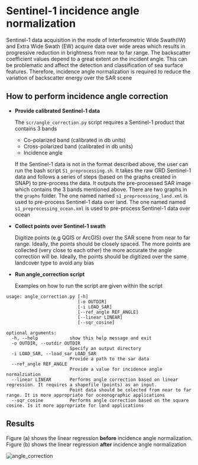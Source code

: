 # Sentinel-1 incidence angle normalization

Sentinel-1 data acquisition in the mode of Interferometric Wide Swath(IW) and Extra Wide Swath (EW) acquire data over wide areas which results in progressive reduction in brightness from near to far range. The backscatter coefficient values depend to a great extent on the incident angle. This can be problematic and affect the detection and classification of sea surface features. Therefore, incidence angle normalization is required to reduce the variation of backscatter energy over the SAR scene

## How to perform incidence angle correction
- **Provide calibrated Sentinel-1 data**

  The `scr/angle_correction.py` script requires a Sentinel-1 product that contains 3 bands
  - Co-polarized band (calibrated in db units)
  - Cross-polarized band (calibrated in db units)
  - Incidence angle

  If the Sentinel-1 data is not in the format described above, the user can run the bash script `S1_preprocessing.sh`. It takes the raw GRD Sentinel-1 data and follows a series of steps (based on the graphs created in SNAP) to pre-process the data. It outputs the pre-processed SAR image which contains the 3 bands mentioned above. There are two graphs in the `graphs` folder. The one named named `s1_preprocessing_land.xml` is used to pre-process Sentinel-1 data over land. The one named named `s1_preprocessing_ocean.xml` is used to pre-process Sentinel-1 data over ocean
  
- **Collect points over Sentinel-1 swath**

  Digitize points (e.g QGIS or ArcGIS) over the SAR scene from near to far range. Ideally, the points should be closely spaced. The more points are collected (very close to each other) the more accurate the angle correction will be. Ideally, the points should be digitized over the same landcover type to avoid any bias

- **Run angle_correction script**

  Examples on how to run the script are given within the script

```
usage: angle_correction.py [-h] 
                           [-o OUTDIR] 
                           [-i LOAD_SAR] 
                           [--ref_angle REF_ANGLE]
                           [--linear LINEAR] 
                           [--sqr_cosine]

optional arguments:
  -h, --help            show this help message and exit
  -o OUTDIR, --outdir OUTDIR
                        Specify an output directory
  -i LOAD_SAR, --load_sar LOAD_SAR
                        Provide a path to the sar data
  --ref_angle REF_ANGLE
                        Provide a value for incidence angle normalziation
  --linear LINEAR       Performs angle correction based on linear regression. It requires a shapefile (points) as an input. 
                        Point data should be colected from near to far range. It is more appropriate for oceonographic applications
  --sqr_cosine          Performs angle correction based on the square cosine. Is it more appropriate for land applications
```

## Results

Figure (a) shows the linear regression **before** incidence angle normalization. Figure (b) shows the linear regression **after** incidence angle normalization

![angle_correction](https://user-images.githubusercontent.com/25709946/208913720-a63535ca-92e9-4f6e-88f2-cbbfa3cb9d10.png)

